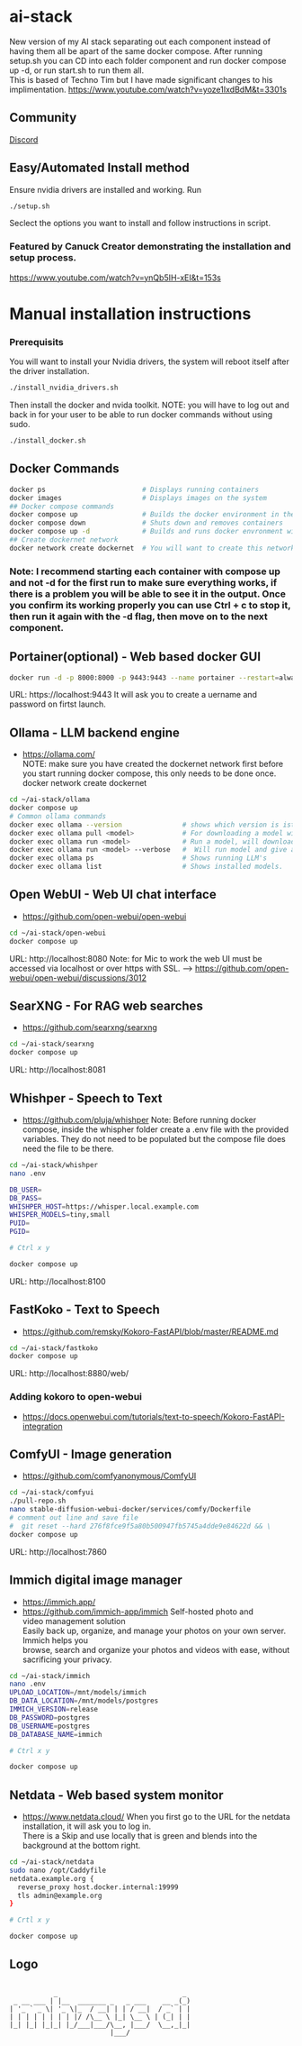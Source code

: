 # ai-stack

New version of my AI stack separating out each component instead of having them all be apart of the same docker compose.
After running setup.sh you can CD into each folder component and run docker compose up -d, or run start.sh to run them all.  
This is based of Techno Tim but I have made significant changes to his implimentation.  https://www.youtube.com/watch?v=yoze1IxdBdM&t=3301s  

## Community
[Discord](https://discord.gg/ecwxW6J)

## Easy/Automated Install method
Ensure nvidia drivers are installed and working.
Run
```bash
./setup.sh
```
Seclect the options you want to install and follow instructions in script.

### Featured by Canuck Creator demonstrating the installation and setup process.  
https://www.youtube.com/watch?v=ynQb5IH-xEI&t=153s  


# Manual installation instructions
### Prerequisits
You will want to install your Nvidia drivers, the system will reboot itself after the driver installation.
```bash
./install_nvidia_drivers.sh
```
Then install the docker and nvida toolkit.  NOTE: you will have to log out and back in for your user to be able to run docker commands without using sudo.

```bash
./install_docker.sh
```

## Docker Commands
```bash
docker ps                        # Displays running containers
docker images                    # Displays images on the system
## Docker compose commands
docker compose up                # Builds the docker environment in the compose file
docker compose down              # Shuts down and removes containers
docker compose up -d             # Builds and runs docker envronment with no console output.
## Create dockernet network
docker network create dockernet  # You will want to create this network before starting components.
```
### Note: I recommend starting each container with compose up and not -d for the first run to make sure everything works, if there is a problem you will be able to see it in the output.  Once you confirm its working properly you can use Ctrl + c to stop it, then run it again with the -d flag, then move on to the next component.


## Portainer(optional) - Web based docker GUI
```bash
docker run -d -p 8000:8000 -p 9443:9443 --name portainer --restart=always -v /var/run/docker.sock:/var/run/docker.sock -v portainer_data:/data portainer/portainer-ce:2.21.5
```
URL: https://localhost:9443
It will ask you to create a uername and password on firtst launch.  

## Ollama - LLM backend engine
- https://ollama.com/  
NOTE: make sure you have created the dockernet network first before you start running docker compose, this only needs to be done once.  docker network create dockernet
```bash
cd ~/ai-stack/ollama
docker compose up
# Common ollama commands
docker exec ollama --version               # shows which version is istalled.
docker exec ollama pull <model>            # For downloading a model without starting it.
docker exec ollama run <model>             # Run a model, will download if not already on system.
docker exec ollama run <model> --verbose   #  Will run model and give analytics at the end of request.
docker exec ollama ps                      # Shows running LLM's
docker exec ollama list                    # Shows installed models.
```

## Open WebUI - Web UI chat interface
- https://github.com/open-webui/open-webui
```bash
cd ~/ai-stack/open-webui
docker compose up
```
URL: http://localhost:8080
Note: for Mic to work the web UI must be accessed via localhost or over https with SSL. --> https://github.com/open-webui/open-webui/discussions/3012  

## SearXNG - For RAG web searches
- https://github.com/searxng/searxng
```bash
cd ~/ai-stack/searxng
docker compose up
```
URL: http://localhost:8081

## Whishper - Speech to Text
- https://github.com/pluja/whishper
Note: Before running docker compose, inside the whispher folder create a .env file with the provided variables.  They do not need to be populated but the compose file does need the file to be there.

```bash
cd ~/ai-stack/whishper
nano .env

DB_USER=
DB_PASS=
WHISHPER_HOST=https://whisper.local.example.com
WHISPER_MODELS=tiny,small
PUID=
PGID=

# Ctrl x y

docker compose up
```
URL: http://localhost:8100

## FastKoko - Text to Speech
- https://github.com/remsky/Kokoro-FastAPI/blob/master/README.md
```bash
cd ~/ai-stack/fastkoko
docker compose up
```
URL: http://localhost:8880/web/
### Adding kokoro to open-webui
- https://docs.openwebui.com/tutorials/text-to-speech/Kokoro-FastAPI-integration

## ComfyUI - Image generation
- https://github.com/comfyanonymous/ComfyUI
```bash
cd ~/ai-stack/comfyui
./pull-repo.sh
nano stable-diffusion-webui-docker/services/comfy/Dockerfile
# comment out line and save file
#  git reset --hard 276f8fce9f5a80b500947fb5745a4dde9e84622d && \
docker compose up
```
URL: http://localhost:7860

## Immich digital image manager
- https://immich.app/
- https://github.com/immich-app/immich
Self-hosted photo and  
video management solution  
Easily back up, organize, and manage your photos on your own server. Immich helps you  
browse, search and organize your photos and videos with ease, without sacrificing your privacy.  
```bash
cd ~/ai-stack/immich
nano .env
UPLOAD_LOCATION=/mnt/models/immich
DB_DATA_LOCATION=/mnt/models/postgres
IMMICH_VERSION=release
DB_PASSWORD=postgres
DB_USERNAME=postgres
DB_DATABASE_NAME=immich

# Ctrl x y

docker compose up
```

## Netdata - Web based system monitor
- https://www.netdata.cloud/
When you first go to the URL for the netdata installation, it will ask you to log in.  
There is a Skip and use locally that is green and blends into the background at the bottom right.  
```bash
cd ~/ai-stack/netdata
sudo nano /opt/Caddyfile
netdata.example.org {
  reverse_proxy host.docker.internal:19999
  tls admin@example.org
}

# Crtl x y

docker compose up
```

## Logo
```

           _                               _ 
 _ __ ___ | |__  _______ _   _ ___    __ _(_)
| '_ ` _ \| '_ \|_  / __| | | / __|  / _` | |
| | | | | | | | |/ /\__ \ |_| \__ \ | (_| | |
|_| |_| |_|_| |_/___|___/\__, |___/  \__,_|_|
                         |___/               


```